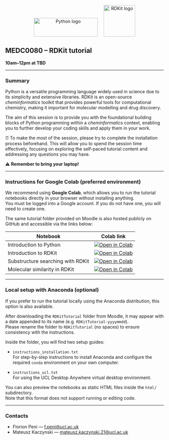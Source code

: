 <p align="center">
  <img src="https://cdn.freebiesupply.com/logos/large/2x/python-3-logo-svg-vector.svg" alt="Python logo" width="203" height="59">
  &nbsp;&nbsp;&nbsp;
  <img src="https://avatars.githubusercontent.com/u/2018047?s=280&v=4" alt="RDKit logo" width="100" height="100">
</p>

## MEDC0080 – RDKit tutorial

**10am–12pm at TBD**

---

### Summary

Python is a versatile programming language widely used in science due to its simplicity and extensive libraries. RDKit is an open-source *cheminformatics* toolkit that provides powerful tools for computational chemistry, making it important for molecular modelling and drug discovery.

The aim of this session is to provide you with the foundational building blocks of Python programming within a *cheminformatics* context, enabling you to further develop your coding skills and apply them in your work.

⏰ To make the most of the session, please try to complete the installation process beforehand. This will allow you to spend the session time effectively, focusing on exploring the self-paced tutorial content and addressing any questions you may have.

⚠️ **Remember to bring your laptop!**

---

### Instructions for Google Colab (preferred environment)

We recommend using **Google Colab**, which allows you to run the tutorial notebooks directly in your browser without installing anything.  
You must be logged into a Google account. If you do not have one, you will need to create one.

The same tutorial folder provided on Moodle is also hosted publicly on GitHub and accessible via the links below:

| Notebook | Colab link |
|----------|------------|
| Introduction to Python | [![Open in Colab](https://colab.research.google.com/assets/colab-badge.svg)](https://colab.research.google.com/github/MEDC0080/RDKitTutorial/blob/main/notebooks/01_python_introduction.ipynb) |
| Introduction to RDKit | [![Open in Colab](https://colab.research.google.com/assets/colab-badge.svg)](https://colab.research.google.com/github/MEDC0080/RDKitTutorial/blob/main/notebooks/02_rdkit_introduction.ipynb) |
| Substructure searching with RDKit | [![Open in Colab](https://colab.research.google.com/assets/colab-badge.svg)](https://colab.research.google.com/github/MEDC0080/RDKitTutorial/blob/main/notebooks/03_rdkit_substructure.ipynb) |
| Molecular similarity in RDKit | [![Open in Colab](https://colab.research.google.com/assets/colab-badge.svg)](https://colab.research.google.com/github/MEDC0080/RDKitTutorial/blob/main/notebooks/04_rdkit_similarity.ipynb) |

---

### Local setup with Anaconda (optional)

If you prefer to run the tutorial locally using the Anaconda distribution, this option is also available.

After downloading the `RDKitTutorial` folder from Moodle, it may appear with a date appended to its name (e.g. `RDKitTutorial-yyyymmdd`).  
Please rename the folder to `RDKitTutorial` (no spaces) to ensure consistency with the instructions.

Inside the folder, you will find two setup guides:

- `instructions_installation.txt`  
  For step-by-step instructions to install Anaconda and configure the required `conda` environment on your own computer.

- `instructions_ucl.txt`  
  For using the UCL Desktop Anywhere virtual desktop environment.

You can also preview the notebooks as static HTML files inside the `html/` subdirectory.  
Note that this format does not support running or editing code.

---

### Contacts

- Florion Peni — [f.peni@ucl.ac.uk](mailto:f.peni@ucl.ac.uk)
- Mateusz Kaczynski — [mateusz.kaczynski.21@ucl.ac.uk](mailto:mateusz.kaczynski.21@ucl.ac.uk)  
